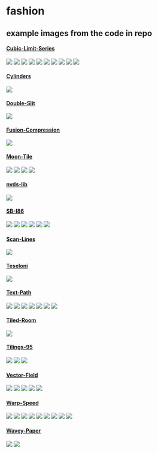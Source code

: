 # fashion

## example images from the code in repo

#### [Cubic-Limit-Series](Cubic-Limit-Series)

![](./Cubic-Limit-Series/images/a.png)
![](./Cubic-Limit-Series/images/big.png)
![](./Cubic-Limit-Series/images/b.png)
![](./Cubic-Limit-Series/images/c.png)
![](./Cubic-Limit-Series/images/d.png)
![](./Cubic-Limit-Series/images/e.png)
![](./Cubic-Limit-Series/images/f.png)
![](./Cubic-Limit-Series/images/g.png)
![](./Cubic-Limit-Series/images/h.png)
![](./Cubic-Limit-Series/images/i.png)


#### [Cylinders](Cylinders)

![](./Cylinders/images/a.png)


#### [Double-Slit](Double-Slit)

![](./Double-Slit/images/a.png)


#### [Fusion-Compression](Fusion-Compression)

![](./Fusion-Compression/images/a.png)


#### [Moon-Tile](Moon-Tile)

![](./Moon-Tile/images/a.png)
![](./Moon-Tile/images/b.png)
![](./Moon-Tile/images/c.png)
![](./Moon-Tile/images/d.png)


#### [nvds-lib](nvds-lib)

![](./nvds-lib/images/a.png)


#### [SB-I86](SB-I86)

![](./SB-I86/images/a.png)
![](./SB-I86/images/b.png)
![](./SB-I86/images/cool.png)
![](./SB-I86/images/joined.png)
![](./SB-I86/images/sb.png)
![](./SB-I86/images/tiled.png)


#### [Scan-Lines](Scan-Lines)

![](./Scan-Lines/images/a.png)


#### [Teseloni](Teseloni)

![](./Teseloni/images/a.png)


#### [Text-Path](Text-Path)

![](./Text-Path/images/a.png)
![](./Text-Path/images/b.png)
![](./Text-Path/images/c.png)
![](./Text-Path/images/d.png)
![](./Text-Path/images/e.png)
![](./Text-Path/images/f.png)
![](./Text-Path/images/g.png)


#### [Tiled-Room](Tiled-Room)

![](./Tiled-Room/images/a.png)


#### [Tilings-95](Tilings-95)

![](./Tilings-95/images/a.png)
![](./Tilings-95/images/b.png)
![](./Tilings-95/images/c.png)


#### [Vector-Field](Vector-Field)

![](./Vector-Field/images/a.png)
![](./Vector-Field/images/b.png)
![](./Vector-Field/images/c.png)
![](./Vector-Field/images/d.png)
![](./Vector-Field/images/e.png)


#### [Warp-Speed](Warp-Speed)

![](./Warp-Speed/images/a.png)
![](./Warp-Speed/images/b.png)
![](./Warp-Speed/images/c.png)
![](./Warp-Speed/images/d.png)
![](./Warp-Speed/images/e.png)
![](./Warp-Speed/images/f.png)
![](./Warp-Speed/images/g.png)
![](./Warp-Speed/images/h.png)
![](./Warp-Speed/images/i.png)


#### [Wavey-Paper](Wavey-Paper)

![](./Wavey-Paper/images/a.png)
![](./Wavey-Paper/images/b.png)

